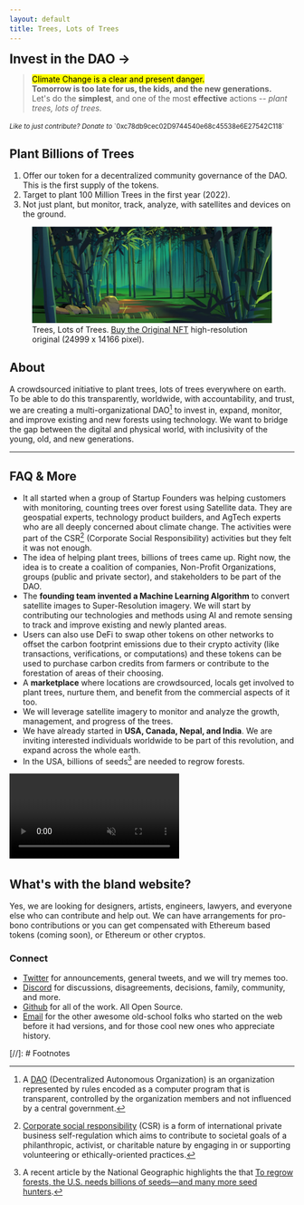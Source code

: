 ```yaml
---
layout: default
title: Trees, Lots of Trees
---
```


<style>
  .cta, .cta:visited {
    cursor: pointer;
    border: 1px solid var(--color-black);
    border-radius: 10rem;
    background: var(--color-secondary);
    
    padding: var(--space-base) var(--space-double);
    margin: var(--space-base) 0;

    font-size: 160%;
    font-weight: 700;
    color: var(--color-white);
    text-decoration: none;
    text-align: center;
  }

  .cta:hover, .cta:focus {
    text-decoration: none;
    background: var(--color-accent);
    color: var(--color-white);
  }
</style>

<a href="https://juicebox.money/#/p/treeslotsoftrees" class="cta" target="_blank">Invest in the DAO →</a>

> <mark>Climate Change is a clear and present danger.</mark>\
> __Tomorrow is too late for us, the kids, and the new generations.__\
> Let's do the __simplest__, and one of the most __effective__ actions -- _plant trees, lots of trees._

<small>
  <em>Like to just contribute? Donate to</em>
  `0xc78db9cec02D9744540e68c45538e6E27542C118`
</small>

## Plant Billions of Trees

1. Offer our token for a decentralized community governance of the DAO. This is the first supply of the tokens.
2. Target to plant 100 Million Trees in the first year (2022).
3. Not just plant, but monitor, track, analyze, with satellites and devices on the ground.

<figure class="content-large">
  <a href="https://opensea.io/assets/matic/0x2953399124f0cbb46d2cbacd8a89cf0599974963/2443293702777852481794981172318749217968644110931189357707000736853929230378/"><img src="/static/img/trees-cover-1-bamboo-forest.webp" alt="Trees, Lots of Trees" loading="lazy"></a>
  <figcaption>
    Trees, Lots of Trees. <a href="https://opensea.io/assets/matic/0x2953399124f0cbb46d2cbacd8a89cf0599974963/2443293702777852481794981172318749217968644110931189357707000736853929230378/">Buy the Original NFT</a> high-resolution original (24999 x 14166 pixel).
  </figcaption>
</figure>

## About

A crowdsourced initiative to plant trees, lots of trees everywhere on earth. To be able to do this transparently, worldwide, with accountability, and trust, we are creating a multi-organizational DAO[^DAO] to invest in, expand, monitor, and improve existing and new forests using technology. We want to bridge the gap between the digital and physical world, with inclusivity of the young, old, and new generations.

---

## FAQ & More

- It all started when a group of Startup Founders was helping customers with monitoring, counting trees over forest using Satellite data. They are geospatial experts, technology product builders, and AgTech experts who are all deeply concerned about climate change. The activities were part of the CSR[^CSR] (Corporate Social Responsibility) activities but they felt it was not enough.
- The idea of helping plant trees, billions of trees came up. Right now, the idea is to create a coalition of companies, Non-Profit Organizations, groups (public and private sector), and stakeholders to be part of the DAO.
- The __founding team invented a Machine Learning Algorithm__ to convert satellite images to Super-Resolution imagery. We will start by contributing our technologies and methods using AI and remote sensing to track and improve existing and newly planted areas.
- Users can also use DeFi to swap other tokens on other networks to offset the carbon footprint emissions due to their crypto activity (like transactions, verifications, or computations) and these tokens can be used to purchase carbon credits from farmers or contribute to the forestation of areas of their choosing.
- A __marketplace__ where locations are crowdsourced, locals get involved to plant trees, nurture them, and benefit from the commercial aspects of it too.
- We will leverage satellite imagery to monitor and analyze the growth, management, and progress of the trees.
- We have already started in __USA, Canada, Nepal, and India__. We are inviting interested individuals worldwide to be part of this revolution, and expand across the whole earth.
- In the USA, billions of seeds[^regrowforest] are needed to regrow forests.

<video class="content-full" controls autoplay muted>
  <source src="/static/video/trees-digital.webm" type="video/webm">
  <source src="/static/video/trees-digital.mp4" type="video/mp4">
</video>

## What's with the bland website?

Yes, we are looking for designers, artists, engineers, lawyers, and everyone else who can contribute and help out. We can have arrangements for pro-bono contributions or you can get compensated with Ethereum based tokens (coming soon), or Ethereum or other cryptos.

### Connect

- [Twitter](https://twitter.com/TreesMoreTrees) for announcements, general tweets, and we will try memes too.
- [Discord](https://discord.gg/BEmRQ3zp) for discussions, disagreements, decisions, family, community, and more.
- [Github](https://github.com/treeslotsoftrees) for all of the work. All Open Source.
- [Email](mailto:hi@treeslotsoftrees.org) for the other awesome old-school folks who started on the web before it had versions, and for those cool new ones who appreciate history.

[//]: # Footnotes

[^DAO]: A [DAO](https://en.wikipedia.org/wiki/Decentralized_autonomous_organization) (Decentralized Autonomous Organization) is an organization represented by rules encoded as a computer program that is transparent, controlled by the organization members and not influenced by a central government.

[^ETH]: [Ethereum](https://ethereum.org/) is the community-run technology powering the cryptocurrency ether (ETH) and thousands of decentralized applications.

[^NFT]: An [NFT](https://en.wikipedia.org/wiki/Non-fungible_token) (non-fungible token) is a unique and non-interchangeable unit of data stored on a digital ledger (blockchain). NFTs can be associated with reproducible digital files such as photos, videos, and audio.

[^CSR]: [Corporate social responsibility](https://en.wikipedia.org/wiki/Corporate_social_responsibility) (CSR) is a form of international private business self-regulation which aims to contribute to societal goals of a philanthropic, activist, or charitable nature by engaging in or supporting volunteering or ethically-oriented practices.

[^token]: The DAO will have a token (network TD) to serve as a mechanism to raise funds and reward entities who are contributing to this effort. We will will issue and sell the tokens and users (individuals or organizations) can purchase the token and allocate (transfer) it towards planting trees, bamboos, or monitoring a specific area.

[^regrowforest]: A recent article by the National Geographic highlights the that [To regrow forests, the U.S. needs billions of seeds—and many more seed hunters](https://www.nationalgeographic.com/environment/article/to-regrow-forests-us-needs-billions-of-seeds-many-more-seed-hunters).
